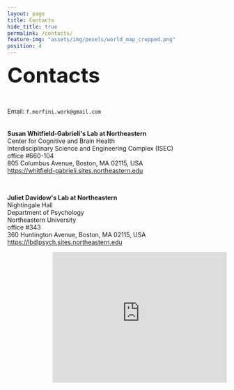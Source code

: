 ```yaml
---
layout: page
title: Contacts
hide_title: true
permalink: /contacts/
feature-img: "assets/img/pexels/world_map_cropped.png"
position: 4
---
```


<font size="15"> <b>Contacts </b> </font>

<br>
  
Email: `f.morfini.work@gmail.com`  
<br>
<br>
**Susan Whitfield-Gabrieli's Lab at Northeastern**  
Center for Cognitive and Brain Health  
Interdisciplinary Science and Engineering Complex (ISEC)  
office #660-104  
805 Columbus Avenue, Boston, MA 02115, USA  
https://whitfield-gabrieli.sites.northeastern.edu  

<!-- 
**Susan Whitfield-Gabrieli's Lab at MGH*
 -->

<br>

  
**Juliet Davidow's Lab at Northeastern**  
Nightingale Hall  
Department of Psychology  
Northeastern University  
office #343  
360 Huntington Avenue, Boston, MA 02115, USA  
https://lbdlpsych.sites.northeastern.edu  
<!-- <iframe src="https://www.google.com/maps/embed?pb=!1m18!1m12!1m3!1d2949.205870412329!2d-71.09268838820944!3d42.338133971074875!2m3!1f0!2f0!3f0!3m2!1i1024!2i768!4f13.1!3m3!1m2!1s0x89e37a18676fbe45%3A0xab34d1818a7bb5e5!2sNightingale%20Hall!5e0!3m2!1sen!2sit!4v1722961363045!5m2!1sen!2sit" width="400" height="300" style="border:0;" allowfullscreen="" loading="lazy" referrerpolicy="no-referrer-when-downgrade" align="right"></iframe> -->

<iframe src="https://www.google.com/maps/embed?pb=!1m18!1m12!1m3!1d2540.9067127937933!2d-71.0892349875749!3d42.33740345494181!2m3!1f0!2f0!3f0!3m2!1i1024!2i768!4f13.1!3m3!1m2!1s0x89e37a22bfa1d9d7%3A0xbab99b179dfdea31!2sNortheastern%20University%20Interdisciplinary%20Science%20and%20Engineering%20Complex!5e0!3m2!1sen!2sit!4v1722950787257!5m2!1sen!2sit" width="400" height="300" style="border:0;" allowfullscreen="" loading="lazy" referrerpolicy="no-referrer-when-downgrade" align="right"></iframe>
